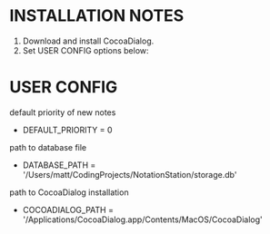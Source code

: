 INSTALLATION NOTES
===
1. Download and install CocoaDialog.
2. Set USER CONFIG options below:

USER CONFIG
===
default priority of new notes

- DEFAULT_PRIORITY = 0

path to database file

- DATABASE_PATH = '/Users/matt/CodingProjects/NotationStation/storage.db'

path to CocoaDialog installation

- COCOADIALOG_PATH = '/Applications/CocoaDialog.app/Contents/MacOS/CocoaDialog'
